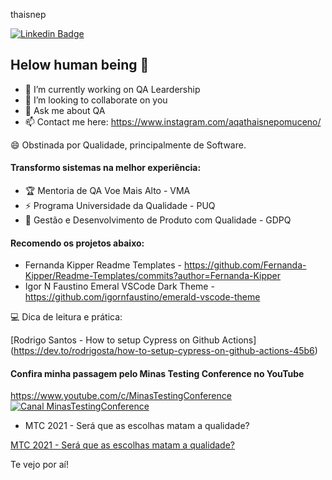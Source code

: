 thaisnep

[![Linkedin Badge](https://img.shields.io/badge/-thaisnepomucenosilva-fbca16?style=flat-square&logo=Linkedin&logoColor=white&link=https://www.linkedin.com/in/thaisnepomucenosilva/)](https://www.linkedin.com/in/thaisnepomucenosilva/) 

## Helow human being 👋


- 🚀 I’m currently working on QA Leardership
- 👯 I’m looking to collaborate on you
- 💬 Ask me about QA
- 📫 Contact me here: https://www.instagram.com/aqathaisnepomuceno/


😄 Obstinada por Qualidade, principalmente de Software.

#### Transformo sistemas na melhor experiência:

- 🏆 Mentoria de QA Voe Mais Alto - VMA
- ⚡️ Programa Universidade da Qualidade - PUQ 
- 🔭 Gestão e Desenvolvimento de Produto com Qualidade - GDPQ


#### Recomendo os projetos abaixo:

- Fernanda Kipper Readme Templates - https://github.com/Fernanda-Kipper/Readme-Templates/commits?author=Fernanda-Kipper
- Igor N Faustino Emeral VSCode Dark Theme - https://github.com/igornfaustino/emerald-vscode-theme


💻 Dica de leitura e prática:

 [Rodrigo Santos - How to setup Cypress on Github Actions] (https://dev.to/rodrigosta/how-to-setup-cypress-on-github-actions-45b6)



#### Confira minha passagem pelo Minas Testing Conference no YouTube

https://www.youtube.com/c/MinasTestingConference
[![Canal MinasTestingConference](https://badgen.net/badge/Youtube/thaisnep?icon=youtube)](https://youtu.be/U8LLTuk4llU)

- MTC 2021 - Será que as escolhas matam a qualidade?

 [MTC 2021 - Será que as escolhas matam a qualidade?](https://youtu.be/U8LLTuk4llU)
 
Te vejo por aí!

